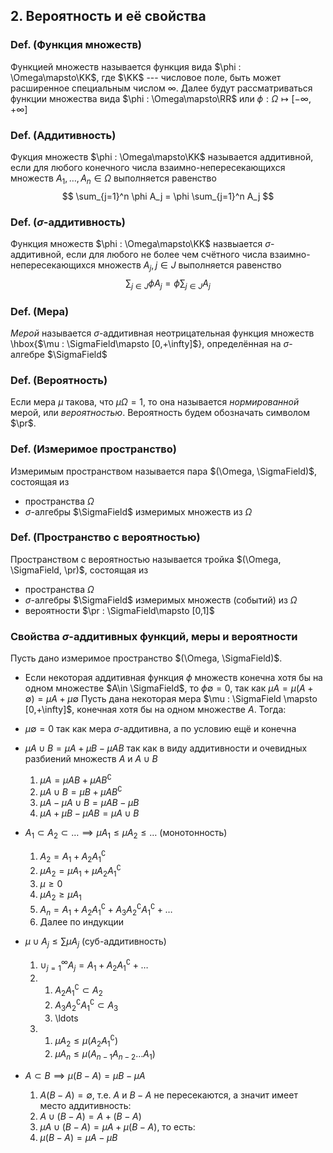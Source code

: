 ## 2. Вероятность и её свойства ##


### Def. (Функция множеств)
Функцией множеств называется функция вида $\phi : \Omega\mapsto\KK$,
где $\KK$ --- числовое поле, быть может расширенное специальным числом $\infty$.
Далее будут рассматриваться функции множества вида
$\phi : \Omega\mapsto\RR$ или $\phi : \Omega\mapsto [-\infty,+\infty]$

### Def. (Аддитивность) ###
Фукция множеств $\phi : \Omega\mapsto\KK$ называется аддитивной,
если для любого конечного числа
взаимно-непересекающихся множеств $A_{1}, \ldots, A_n \in \Omega$ выполняется равенство
$$ \sum_{j=1}^n \phi A_j = \phi \sum_{j=1}^n A_j $$

### Def. ($\sigma$-аддитивность) ###
Функция множеств $\phi : \Omega\mapsto\KK$ назвыается $\sigma$-аддитивной,
если для любого не более чем счётного числа взаимно-непересекающихся множеств $A_{j}, j\in J$
выполняется равенство
$$ \sum_{j\in J} \phi A_{j} = \phi \sum_{j\in J} A_{j} $$

### Def. (Мера) ###
*Мерой* называется $\sigma$-аддитивная неотрицательная функция множеств \hbox{$\mu : \SigmaField\mapsto [0,+\infty]$},
определённая на $\sigma$-алгебре $\SigmaField$

### Def. (Вероятность) ###
Если мера $\mu$ такова, что $\mu\Omega = 1$, то она называется *нормированной* мерой, или *вероятностью*.
Вероятность будем обозначать символом $\pr$.

### Def. (Измеримое пространство) ###
Измеримым пространством называется пара $(\Omega, \SigmaField)$, состоящая из

* пространства $\Omega$
* $\sigma$-алгебры $\SigmaField$ измеримых множеств из $\Omega$

### Def. (Пространство с вероятностью) ###
Пространством с вероятностью называется тройка $(\Omega, \SigmaField, \pr)$, состоящая из

* пространства $\Omega$
* $\sigma$-алгебры $\SigmaField$ измеримых множеств (событий) из $\Omega$
* вероятности $\pr : \SigmaField\mapsto [0,1]$

### Свойства $\sigma$-аддитивных функций, меры и вероятности ###
Пусть дано измеримое пространство $(\Omega, \SigmaField)$.

* Если некоторая аддитивная функция $\phi$ множеств конечна хотя бы на одном множестве $A\in \SigmaField$,
  то $\phi\emptyset = 0$, так как $\mu A = \mu (A+\emptyset) = \mu A + \mu\emptyset$
Пусть дана некоторая мера $\mu : \SigmaField \mapsto [0,+\infty]$, конечная хотя бы на одном множестве $A$.
Тогда:

* $\mu\emptyset = 0$
  так как мера $\sigma$-аддитивна, а по условию ещё и конечна
* $\mu A\cup B = \mu A + \mu B - \mu AB$
  так как в виду аддитивности и очевидных разбиений множеств $A$ и $A\cup B$
    1. $\mu A       = \mu AB +  \mu A B^\complement$
    2. $\mu A\cup B = \mu B  +  \mu A B^\complement$
    3. $\mu A - \mu A\cup B = \mu AB - \mu B$
    4. $\mu A + \mu B - \mu AB = \mu A\cup B$
* $A_{1}\subset A_{2} \subset\ldots \implies \mu A_{1} \leq \mu A_{2} \leq \ldots$ (монотонность)
    1. $A_2 = A_1 + A_2 A_1^\complement$
    2. $\mu A_2 = \mu A_1 + \mu A_2 A_1^\complement$
    3. $\mu \geq 0$
    4. $\mu A_2 \geq \mu A_1$
    5. $A_n = A_1 + A_2 A_1^\complement + A_3 A_2^\complement A_1^\complement + \ldots$
    6. Далее по индукции
* $\mu \cup A_j \leq \sum \mu A_j$ (суб-аддитивность)
    1. $\cup_{j=1}^\infty A_j = A_1 + A_2 A_1^\complement + \ldots$
    2.  1. $A_2 A_1^\complement \subset A_2$
        2. $A_3 A_2^\complement A_1^\complement \subset A_3$
        3. \ldots
    3.  1. $\mu A_2 \leq \mu (A_2 A_1^\complement)$
        2. $\mu A_n \leq \mu (A_{n-1} A_{n-2} \ldots A_1)$
* $A \subset B \implies \mu (B - A) = \mu B - \mu A$
    1. $A (B-A) = \emptyset$, т.е. $A$ и $B-A$ не пересекаются, а значит имеет место аддитивность:
    2. $A \cup (B-A) = A + (B-A)$
    3. $\mu A\cup (B-A) = \mu A + \mu (B-A)$, то есть:
    5. $\mu (B-A) = \mu A - \mu B$
